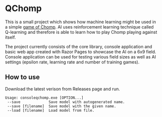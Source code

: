# QChomp
This is a small project which shows how machine learning might be used in a simple [game of Chomp](https://en.wikipedia.org/wiki/Chomp).
AI uses reinforcement learning technique called Q-learning and therefore is able to learn how to play Chomp playing against itself.

The project currently consists of the core library, console application and basic web app created with Razor Pages to showcase the AI on a 6x9 field.
Console application can be used for testing various field sizes as well as AI settings (epsilon rate, learning rate and number of training games).

## How to use
Download the latest verison from Releases page and run.
```
Usage: consoleqchomp.exe [OPTION...]
 --save             Save model with autogenerated name.
 --save [filename]  Save model with the given name.
 --load [filename]  Load model from file.
```